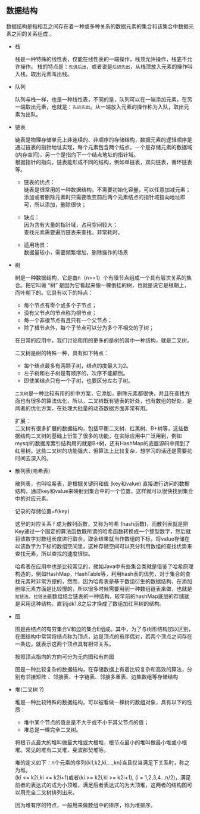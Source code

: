 ## 数据结构

数据结构是指相互之间存在着一种或多种关系的数据元素的集合和该集合中数据元素之间的关系组成 。

+ 栈

  栈是一种特殊的线性表，仅能在线性表的一端操作，栈顶允许操作，栈底不允许操作。 栈的特点是：`先进后出`，或者说是`后进先出`，从栈顶放入元素的操作叫入栈，取出元素叫出栈。

+ 队列

  队列与栈一样，也是一种线性表，不同的是，队列可以在一端添加元素，在另一端取出元素，也就是：`先进先出`。从一端放入元素的操作称为入队，取出元素为出队。

+ 链表

  链表是物理存储单元上非连续的、非顺序的存储结构，数据元素的逻辑顺序是通过链表的指针地址实现，每个元素包含两个结点，一个是存储元素的数据域 (内存空间)，另一个是指向下一个结点地址的指针域。  
  根据指针的指向，链表能形成不同的结构，例如单链表，双向链表，循环链表等。

  + 链表的优点：  
  链表是很常用的一种数据结构，不需要初始化容量，可以任意加减元素；  
  添加或者删除元素时只需要改变前后两个元素结点的指针域指向地址即可，所以添加，删除很快；

  + 缺点：  
  因为含有大量的指针域，占用空间较大；  
  查找元素需要遍历链表来查找，非常耗时。

  + 适用场景：  
  数据量较小，需要频繁增加，删除操作的场景

+ 树

  树是一种数据结构，它是由n（n>=1）个有限节点组成一个具有层次关系的集合。把它叫做 “树” 是因为它看起来像一棵倒挂的树，也就是说它是根朝上，而叶朝下的。它具有以下的特点：

  + 每个节点有零个或多个子节点；
  + 没有父节点的节点称为根节点；
  + 每一个非根节点有且只有一个父节点；
  + 除了根节点外，每个子节点可以分为多个不相交的子树；

  在日常的应用中，我们讨论和用的更多的是树的其中一种结构，就是二叉树。

  二叉树是树的特殊一种，具有如下特点：

  + 每个结点最多有两颗子树，结点的度最大为2。
  + 左子树和右子树是有顺序的，次序不能颠倒。
  + 即使某结点只有一个子树，也要区分左右子树。

  `二叉树`是一种比较有用的折中方案，它添加，删除元素都很快，并且在查找方面也有很多的算法优化，所以，二叉树既有链表的好处，也有数组的好处，是两者的优化方案，在处理大批量的动态数据方面非常有用。

  扩展：  
  二叉树有很多扩展的数据结构，包括平衡二叉树、红黑树、B+树等，这些数据结构二叉树的基础上衍生了很多的功能，在实际应用中广泛用到，例如mysql的数据库索引结构用的就是B+树，还有HashMap的底层源码中用到了红黑树。这些二叉树的功能强大，但算法上比较复杂，想学习的话还是需要花时间去深入的。

+ 散列表(哈希表)

  散列表，也叫哈希表，是根据关键码和值 (key和value) 直接进行访问的数据结构，通过key和value来映射到集合中的一个位置，这样就可以很快找到集合中的对应元素。

  记录的存储位置=f(key)

  这里的对应关系 f 成为散列函数，又称为哈希 (hash函数)，而散列表就是把Key通过一个固定的算法函数既所谓的哈希函数转换成一个整型数字，然后就将该数字对数组长度进行取余，取余结果就当作数组的下标，将value存储在以该数字为下标的数组空间里，这种存储空间可以充分利用数组的查找优势来查找元素，所以查找的速度很快。

  哈希表在应用中也是比较常见的，就如Java中有些集合类就是借鉴了哈希原理构造的，例如HashMap，HashTable等，利用hash表的优势，对于集合的查找元素时非常方便的，然而，因为哈希表是基于数组衍生的数据结构，在添加删除元素方面是比较慢的，所以很多时候需要用到一种数组链表来做，也就是`拉链法`。`拉链法`是数组结合链表的一种结构，较早前的hashMap底层的存储就是采用这种结构，直到jdk1.8之后才换成了数组加红黑树的结构。

+ 图

  图是由结点的有穷集合V和边的集合E组成。其中，为了与树形结构加以区别，在图结构中常常将结点称为顶点，边是顶点的有序偶对，若两个顶点之间存在一条边，就表示这两个顶点具有相邻关系。

  按照顶点指向的方向可分为无向图和有向图

  图是一种比较复杂的数据结构，在存储数据上有着比较复杂和高效的算法，分别有邻接矩阵 、邻接表、十字链表、邻接多重表、边集数组等存储结构

+ 堆(二叉树 ?)

  堆是一种比较特殊的数据结构，可以被看做一棵树的数组对象，具有以下的性质：
  + 堆中某个节点的值总是不大于或不小于其父节点的值；
  + 堆总是一棵完全二叉树。

  将根节点最大的堆叫做最大堆或大根堆，根节点最小的堆叫做最小堆或小根堆。常见的堆有二叉堆、斐波那契堆等。

  堆的定义如下：n个元素的序列{k1,k2,ki,…,kn}当且仅当满足下关系时，称之为堆。  
  (ki <= k2i,ki <= k2i+1)或者(ki >= k2i,ki >= k2i+1), (i = 1,2,3,4…n/2)，满足前者的表达式的成为小顶堆，满足后者表达式的为大顶堆，这两者的结构图可以用完全二叉树排列出来。

  因为堆有序的特点，一般用来做数组中的排序，称为堆排序。
  